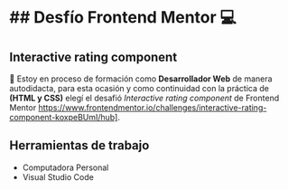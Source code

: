 
# ## Desfío Frontend Mentor :computer:

## Interactive rating component
:wave: Estoy en proceso de formación como **Desarrollador Web** de manera autodidacta, para esta ocasión y como continuidad con la práctica de **(HTML y CSS)** elegí el desafió *Interactive rating component* de Frontend Mentor https://www.frontendmentor.io/challenges/interactive-rating-component-koxpeBUmI/hub].

## Herramientas de trabajo

 - Computadora Personal
 - Visual Studio Code
